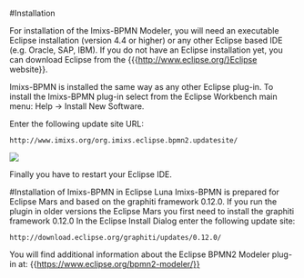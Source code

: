 
#Installation

For installation of the Imixs-BPMN Modeler, you will need an executable Eclipse installation (version 4.4 or higher) 
or any other Eclipse based IDE (e.g. Oracle, SAP, IBM). If you do not have an Eclipse installation 
yet, you can download Eclipse from the {{{http://www.eclipse.org/}Eclipse website}}.
 
Imixs-BPMN is installed the same way as any other Eclipse plug-in.
To install the Imixs-BPMN plug-in select from the Eclipse Workbench
main menu:  Help -> Install New Software. 
 
Enter the following update site URL:
 
    http://www.imixs.org/org.imixs.eclipse.bpmn2.updatesite/
 
<img src="../images/modelling/bpmn_screen_02.png"/>


Finally you have to restart your Eclipse IDE.
 
 
#Installation of Imixs-BPMN in Eclipse Luna
Imixs-BPMN is prepared for Eclipse Mars and based on the graphiti framework 0.12.0. If you run the plugin in older versions the Eclipse Mars
you first need to install the graphiti framework 0.12.0 
In the Eclipse Install Dialog enter the following update site:
 
    http://download.eclipse.org/graphiti/updates/0.12.0/

You will find additional information about the Eclipse BPMN2 Modeler 
plug-in at: {{https://www.eclipse.org/bpmn2-modeler/}}

